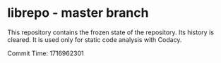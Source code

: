 # librepo - master branch

This repository contains the frozen state of the repository.
Its history is cleared. It is used only for static code
analysis with Codacy.

Commit Time: 1716962301